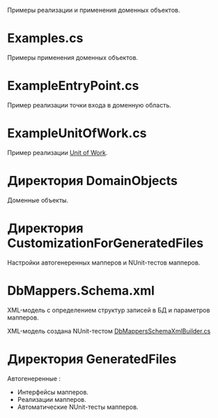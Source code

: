 Примеры реализации и применения доменных объектов.

# Examples.cs

Примеры применения доменных объектов.

# ExampleEntryPoint.cs

Пример реализации точки входа в доменную область.

# ExampleUnitOfWork.cs

Пример реализации [Unit of Work](https://martinfowler.com/eaaCatalog/unitOfWork.html).

# Директория DomainObjects

Доменные объекты.

# Директория CustomizationForGeneratedFiles

Настройки автогенеренных мапперов и NUnit-тестов мапперов.

# DbMappers.Schema.xml

XML-модель с определением структур записей в БД и параметров мапперов.

XML-модель создана NUnit-тестом [DbMappersSchemaXmlBuilder.cs](../Common/DbMappersSchemaXmlBuilder.cs)

# Директория GeneratedFiles

Автогенеренные :
- Интерфейсы мапперов.
- Реализации мапперов.
- Автоматические NUnit-тесты мапперов.

